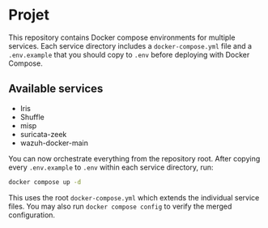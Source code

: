 # Projet

This repository contains Docker compose environments for multiple services. Each service directory includes a `docker-compose.yml` file and a `.env.example` that you should copy to `.env` before deploying with Docker Compose.

## Available services
- Iris
- Shuffle
- misp
- suricata-zeek
- wazuh-docker-main

You can now orchestrate everything from the repository root. After copying every `.env.example` to `.env` within each service directory, run:

```bash
docker compose up -d
```

This uses the root `docker-compose.yml` which extends the individual service files. You may also run `docker compose config` to verify the merged configuration.
